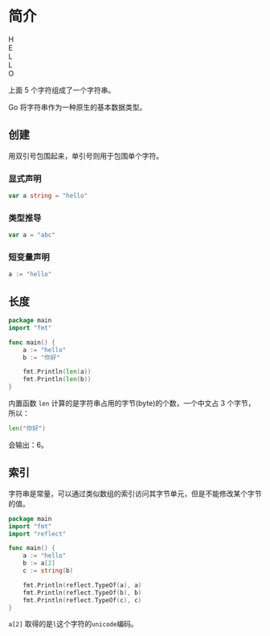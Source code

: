 # 简介

<div class="flex justify-start gap-1">
  <div class="brick w-8 h-8">H</div>
  <div class="brick w-8 h-8">E</div>
  <div class="brick w-8 h-8">L</div>
  <div class="brick w-8 h-8">L</div>
  <div class="brick w-8 h-8">O</div>
</div>

上面 5 个字符组成了一个字符串。

Go 将字符串作为一种原生的基本数据类型。

## 创建

用双引号包围起来，单引号则用于包围单个字符。

### 显式声明

```go
var a string = "hello"
```

### 类型推导

```go
var a = "abc"
```

### 短变量声明

```go
a := "hello"
```

## 长度

<div class="run"></div>

```go
package main
import "fmt"

func main() {
    a := "hello"
    b := "你好"

    fmt.Println(len(a))
    fmt.Println(len(b))
}
```

内置函数 `len` 计算的是字符串占用的字节(byte)的个数，一个中文占 3 个字节，所以：

```go
len("你好")
```

会输出：6。

## 索引

字符串是常量，可以通过类似数组的索引访问其字节单元，但是不能修改某个字节的值。

<div class="run"></div>

```go
package main
import "fmt"
import "reflect"

func main() {
    a := "hello"
    b := a[2]
    c := string(b)

    fmt.Println(reflect.TypeOf(a), a)
    fmt.Println(reflect.TypeOf(b), b)
    fmt.Println(reflect.TypeOf(c), c)
}
```

`a[2]` 取得的是`l`这个字符的`unicode`编码。
